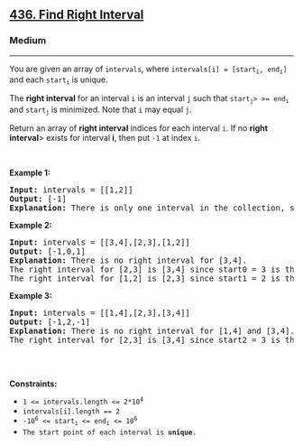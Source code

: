 <h2><a href="https://leetcode.com/problems/find-right-interval/">436. Find Right Interval</a>
</h2><h3>Medium</h3><hr><div><p>You are given an array of <code>intervals</code>, where <code>intervals[i] = [start<sub>i</sub>, end<sub>i</sub>]</code> and each <code>start<sub>i</sub></code> is unique.</p>
<p>The <strong>right interval</strong> for an interval <code>i</code> is an interval <code>j</code> such that <code>start<sub>j</sub>> >= end<sub>i</sub></code> and <code>start<sub>j</sub></code> is minimized. Note that <code>i</code> may equal <code>j</code>.</p>
<p>Return an array of <strong>right interval</strong> indices for each interval <code>i</code>. If no <strong>right interval</strong>> exists for interval <strong>i</strong>, then put <code>-1</code> at index <code>i</code>.

</p>

<p>&nbsp;</p>
<p><strong class="example">Example 1:</strong></p>

<pre><strong>Input:</strong> intervals = [[1,2]]
<strong>Output:</strong> [-1]
<strong>Explanation:</strong> There is only one interval in the collection, so it outputs -1.
</pre>

<p><strong class="example">Example 2:</strong></p>

<pre><strong>Input:</strong> intervals = [[3,4],[2,3],[1,2]]
<strong>Output:</strong> [-1,0,1]
<strong>Explanation:</strong> There is no right interval for [3,4].
The right interval for [2,3] is [3,4] since start0 = 3 is the smallest start that is >= end1 = 3.
The right interval for [1,2] is [2,3] since start1 = 2 is the smallest start that is >= end2 = 2.
</pre>

<p><strong class="example">Example 3:</strong></p>

<pre><strong>Input:</strong> intervals = [[1,4],[2,3],[3,4]]
<strong>Output:</strong> [-1,2,-1]
<strong>Explanation:</strong> There is no right interval for [1,4] and [3,4].
The right interval for [2,3] is [3,4] since start2 = 3 is the smallest start that is >= end1 = 3.

</pre>

<p>&nbsp;</p>
<p><strong>Constraints:</strong></p>

<ul>
	<li><code>1 <= intervals.length <= 2*10<sup>4</sup></code></li>
	<li><code>intervals[i].length == 2</code></li>
	<li><code>-10<sup>6</sup> <= start<sub>i</sub> <= end<sub>i</sub> <= 10<sup>6</sup></code></li>
	<li><code>The start point of each interval is <strong>unique</strong>.</code></li>
</ul>
